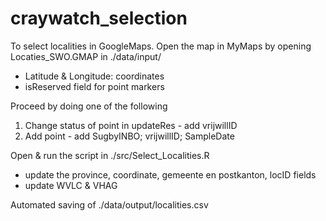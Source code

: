 # craywatch_selection
 To select localities in GoogleMaps. 
 Open the map in MyMaps by opening Locaties_SWO.GMAP in ./data/input/ 
 - Latitude & Longitude: coordinates
 - isReserved field for point markers

 Proceed by doing one of the following
   1. Change status of point in updateRes - add vrijwillID
   2. Add point - add SugbyINBO; vrijwillID; SampleDate
 
 Open & run the script in ./src/Select_Localities.R
   - update the province, coordinate, gemeente en postkanton, locID fields
   - update WVLC & VHAG

Automated saving of ./data/output/localities.csv



 
